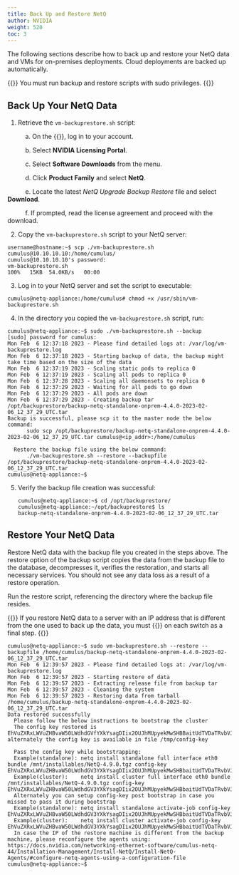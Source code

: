 ```yaml
---
title: Back Up and Restore NetQ
author: NVIDIA
weight: 520
toc: 3
---
```


The following sections describe how to back up and restore your NetQ data and VMs for on-premises deployments. Cloud deployments are backed up automatically.

{{<notice note>}}
You must run backup and restore scripts with sudo privileges.
{{</notice>}}

## Back Up Your NetQ Data

1. Retrieve the `vm-backuprestore.sh` script:

<p style="text-indent: 40px">a. On the {{<exlink url="https://nvid.nvidia.com/" text="NVIDIA Application Hub">}}, log in to your account.<br></p>
<p style="text-indent: 40px">b. Select <b>NVIDIA Licensing Portal</b>.<br></p>
<p style="text-indent: 40px">c. Select <b>Software Downloads</b> from the menu.<br></p>
<p style="text-indent: 40px">d. Click <b>Product Family</b> and select <b>NetQ</b>.<br></p>
<p style="text-indent: 40px">e. Locate the latest <i>NetQ Upgrade Backup Restore</i> file and select <b>Download</b>.<br></p>
<p style="text-indent: 40px">f. If prompted, read the license agreement and proceed with the download.<br></p>

2. Copy the `vm-backuprestore.sh` script to your NetQ server:

```
username@hostname:~$ scp ./vm-backuprestore.sh cumulus@10.10.10.10:/home/cumulus/
cumulus@10.10.10.10's password:
vm-backuprestore.sh                                                                                       100%   15KB  54.0KB/s   00:00 
```

3. Log in to your NetQ server and set the script to executable:

```
cumulus@netq-appliance:/home/cumulus# chmod +x /usr/sbin/vm-backuprestore.sh
```

4. In the directory you copied the `vm-backuprestore.sh` script, run:

```
cumulus@netq-appliance:~$ sudo ./vm-backuprestore.sh --backup
[sudo] password for cumulus:
Mon Feb  6 12:37:18 2023 - Please find detailed logs at: /var/log/vm-backuprestore.log
Mon Feb  6 12:37:18 2023 - Starting backup of data, the backup might take time based on the size of the data
Mon Feb  6 12:37:19 2023 - Scaling static pods to replica 0
Mon Feb  6 12:37:19 2023 - Scaling all pods to replica 0
Mon Feb  6 12:37:28 2023 - Scaling all daemonsets to replica 0
Mon Feb  6 12:37:29 2023 - Waiting for all pods to go down
Mon Feb  6 12:37:29 2023 - All pods are down
Mon Feb  6 12:37:29 2023 - Creating backup tar /opt/backuprestore/backup-netq-standalone-onprem-4.4.0-2023-02-06_12_37_29_UTC.tar
Backup is successful, please scp it to the master node the below command:
      sudo scp /opt/backuprestore/backup-netq-standalone-onprem-4.4.0-2023-02-06_12_37_29_UTC.tar cumulus@<ip_addr>:/home/cumulus
 
  Restore the backup file using the below command:
      ./vm-backuprestore.sh --restore --backupfile /opt/backuprestore/backup-netq-standalone-onprem-4.4.0-2023-02-06_12_37_29_UTC.tar
cumulus@netq-appliance:~$
```

5. Verify the backup file creation was successful:

   ```
   cumulus@netq-appliance:~$ cd /opt/backuprestore/
   cumulus@netq-appliance:~/opt/backuprestore$ ls
   backup-netq-standalone-onprem-4.4.0-2023-02-06_12_37_29_UTC.tar
   ```
## Restore Your NetQ Data

Restore NetQ data with the backup file you created in the steps above. The restore option of the backup script copies the data from the backup file to the database, decompresses it, verifies the restoration, and starts all necessary services. You should not see any data loss as a result of a restore operation.

Run the restore script, referencing the directory where the backup file resides.

{{<notice note>}}
If you restore NetQ data to a server with an IP address that is different from the one used to back up the data, you must {{<link title="Install NetQ Agents/#configure-netq-agents-using-a-configuration-file" text="reconfigure the agents">}} on each switch as a final step.
{{</notice>}}

```
cumulus@netq-appliance:~$ sudo vm-backuprestore.sh --restore --backupfile /home/cumulus/backup-netq-standalone-onprem-4.4.0-2023-02-06_12_37_29_UTC.tar
Mon Feb  6 12:39:57 2023 - Please find detailed logs at: /var/log/vm-backuprestore.log
Mon Feb  6 12:39:57 2023 - Starting restore of data
Mon Feb  6 12:39:57 2023 - Extracting release file from backup tar
Mon Feb  6 12:39:57 2023 - Cleaning the system
Mon Feb  6 12:39:57 2023 - Restoring data from tarball /home/cumulus/backup-netq-standalone-onprem-4.4.0-2023-02-06_12_37_29_UTC.tar
Data restored successfully
  Please follow the below instructions to bootstrap the cluster
  The config key restored is EhVuZXRxLWVuZHBvaW50LWdhdGVfYXkYsagDIix2OUJhMUpyekMwSHBBaitUdTVDaTRvbVJDR3F6Qlo4VHhZRytjUUhLZGJRPQ==, alternately the config key is available in file /tmp/config-key
 
  Pass the config key while bootstrapping:
  Example(standalone): netq install standalone full interface eth0 bundle /mnt/installables/NetQ-4.9.0.tgz config-key EhVuZXRxLWVuZHBvaW50LWdhdGV3YXkYsagDIix2OUJhMUpyekMwSHBbaitUdTVDaTRvbVJDR3F6Qlo4VHhZRytjUUhLZGJRPQ==
  Example(cluster):    netq install cluster full interface eth0 bundle /mnt/installables/NetQ-4.9.0.tgz config-key EhVuZXRxLWVuZHBvaW50LWdhdGV3YXkYsagDIix2OUJhMUpyekMwSHBbaitUdTVDaTRvbVJDR3F6Qlo4VHhZRytjUUhLZGJRPQ==
  Alternately you can setup config-key post bootstrap in case you missed to pass it during bootstrap
  Example(standalone): netq install standalone activate-job config-key EhVuZXRxLWVuZHBvaW50LWdhdGV3YXkYsagDIix2OUJhMUpyekMwSHBbaitUdTVDaTRvbVJDR3F6Qlo4VHhZRytjUUhLZGJRPQ==
  Example(cluster):    netq install cluster activate-job config-key EhVuZXRxLWVuZHBvaW50LWdhdGV3YXkYsagDIix2OUJhMUpyekMwSHBbaitUdTVDaTRvbVJDR3F6Qlo4VHhZRytjUUhLZGJRPQ==
  In case the IP of the restore machine is different from the backup machine, please reconfigure the agents using: https://docs.nvidia.com/networking-ethernet-software/cumulus-netq-44/Installation-Management/Install-NetQ/Install-NetQ-Agents/#configure-netq-agents-using-a-configuration-file
cumulus@netq-appliance:~$
```